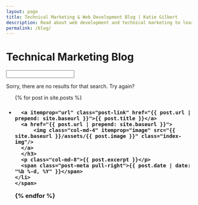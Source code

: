```yaml
---
layout: page
title: Technical Marketing & Web Development Blog | Katie Gilbert
description: Read about web development and technical marketing to learn about breaking into web development or to get some cool starter front-end project ideas.
permalink: /blog/
---
```

<div class="blog-page">

  <h1 class="header-1">Technical Marketing Blog</h1>


<div class="container">
<div class="search">
  <i class="fa fa-search"></i>
  <input type="text" id="search-text" name="search">
</div>
</div>

<div id="no-results">
<p>Sorry, there are no results for that search. Try again?</p>
</div>

<div class="container blog-page-articles">
<ul class="post-list">
  {% for post in site.posts %}
    <li class="article">
      <h3 itemscope itemtype="http://schema.org/Article">

      <a itemprop="url" class="post-link" href="{{ post.url | prepend: site.baseurl }}">{{ post.title }}</a>
      <a href="{{ post.url | prepend: site.baseurl }}">
          <img class="col-md-4" itemprop="image" src="{{ site.baseurl }}/assets/{{ post.image }}" class="index-img"/>
      </a>
      </h3>
      <p class="col-md-8">{{ post.excerpt }}</p>
      <span class="post-meta pull-right">{{ post.date | date: "%b %-d, %Y" }}</span>
    </li>
    </span>
  {% endfor %}
</ul>
</div>
</div>
